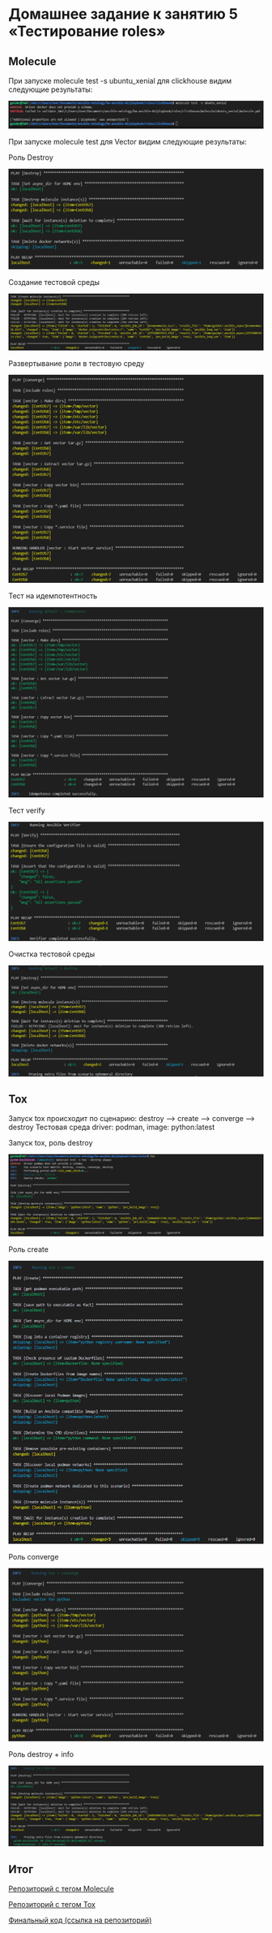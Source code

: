 
# Домашнее задание к занятию 5 «Тестирование roles»

## Molecule

При запуске molecule test -s ubuntu_xenial для clickhouse видим следующие результаты:

![alt text](image-7.png)

При запуске molecule test для Vector видим следующие результаты:

Роль Destroy

![alt text](image-1.png)

Создание тестовой среды

![alt text](image-2.png)

Развертывание роли в тестовую среду

![alt text](image-3.png)

Тест на идемпотентность

![alt text](image-4.png)

Тест verify

![alt text](image-5.png)

Очистка тестовой среды

![alt text](image-6.png)


## Tox

Запуск tox происходит по сценарию: destroy --> create --> converge --> destroy
Тестовая среда driver: podman, image: python:latest

Запуск tox, роль destroy

![alt text](image-8.png)

Роль create

![alt text](image-9.png)

Роль converge

![alt text](image-10.png)

Роль destroy + info

![alt text](image-11.png)

## Итог

[Репозиторий с тегом Molecule](https://github.com/gaidarvu/ansible-netology/tree/v1.0.0)

[Репозиторий с тегом Tox](https://github.com/gaidarvu/ansible-netology/tree/tox1.0.1)

[Финальный код (ссылка на репозиторий)](https://github.com/gaidarvu/ansible-netology/tree/hw-ansible-05)